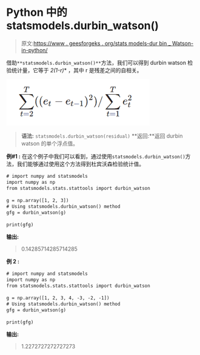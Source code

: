 # Python 中的 statsmodels.durbin_watson()

> 原文:[https://www . geesforgeks . org/stats models-dur bin _ Watson-in-python/](https://www.geeksforgeeks.org/statsmodels-durbin_watson-in-python/)

借助`**statsmodels.durbin_watson()**`方法，我们可以得到 durbin watson 检验统计量，它等于 **2*(1-r)** ，其中 r 是残差之间的自相关。

![](img/7f3e275a78578fb781a6d9979a968dcd.png)

> **语法:** `statsmodels.durbin_watson(residual)`
> **返回:**返回 durbin watson 的单个浮点值。

**例#1 :**
在这个例子中我们可以看到，通过使用`statsmodels.durbin_watson()`方法，我们能够通过使用这个方法得到杜宾沃森检验统计值。

```
# import numpy and statsmodels
import numpy as np
from statsmodels.stats.stattools import durbin_watson

g = np.array([1, 2, 3])
# Using statsmodels.durbin_watson() method
gfg = durbin_watson(g)

print(gfg)
```

**输出:**

> 0.14285714285714285

**例 2 :**

```
# import numpy and statsmodels
import numpy as np
from statsmodels.stats.stattools import durbin_watson

g = np.array([1, 2, 3, 4, -3, -2, -1])
# Using statsmodels.durbin_watson() method
gfg = durbin_watson(g)

print(gfg)
```

**输出:**

> 1.2272727272727273